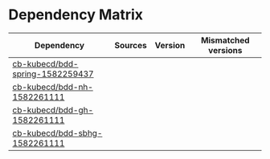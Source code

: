 # Dependency Matrix

Dependency | Sources | Version | Mismatched versions
---------- | ------- | ------- | -------------------
[cb-kubecd/bdd-spring-1582259437](https://github.com/cb-kubecd/bdd-spring-1582259437.git) |  | []() | 
[cb-kubecd/bdd-nh-1582261111](https://github.com/cb-kubecd/bdd-nh-1582261111.git) |  | []() | 
[cb-kubecd/bdd-gh-1582261111](https://github.com/cb-kubecd/bdd-gh-1582261111.git) |  | []() | 
[cb-kubecd/bdd-sbhg-1582261111](https://github.com/cb-kubecd/bdd-sbhg-1582261111.git) |  | []() | 
